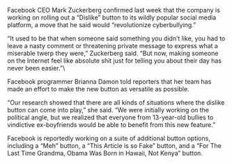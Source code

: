 Facebook CEO Mark Zuckerberg confirmed last week that the company is working on rolling out a “Dislike” button to its wildly popular social media platform, a move that he said would “revolutionize cyberbullying.”

“It used to be that when someone said something you didn’t like, you had to leave a nasty comment or threatening private message to express what a miserable twerp they were,” Zuckerberg said. “But now, making someone on the Internet feel like absolute shit just for telling you about their day has never been easier.”\

Facebook programmer Brianna Damon told reporters that her team has made an effort to make the new button as versatile as possible.

“Our research showed that there are all kinds of situations where the dislike button can come into play,” she said. “We were initially working on the political angle, but we realized that everyone from 13-year-old bullies to vindictive ex-boyfriends would be able to benefit from this new feature.”

Facebook is reportedly working on a suite of additional button options, including a “Meh” button, a “This Article is so Fake” button, and a “For The Last Time Grandma, Obama Was Born in Hawaii, Not Kenya” button.
